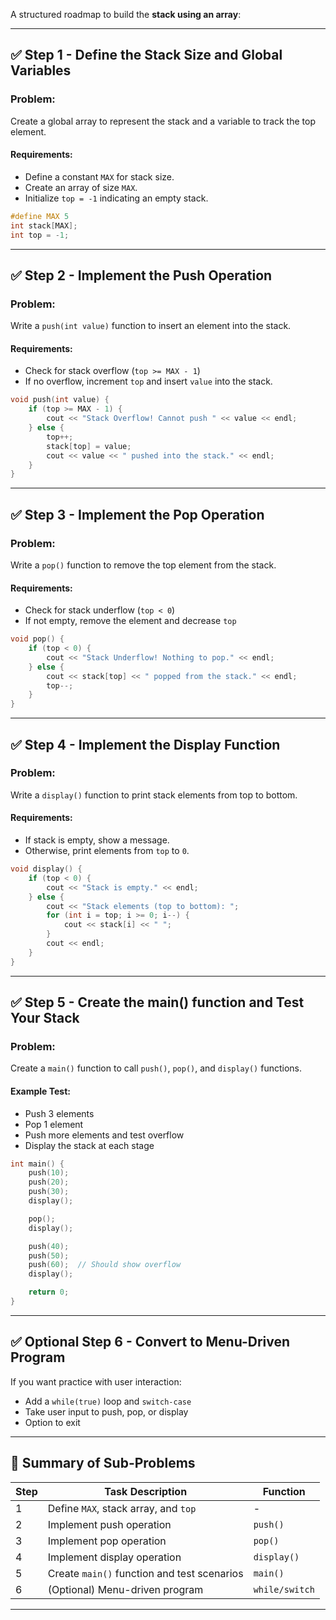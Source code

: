 A structured roadmap to build the **stack using an array**:

---

## ✅ **Step 1 - Define the Stack Size and Global Variables**
### Problem:
Create a global array to represent the stack and a variable to track the top element.

#### Requirements:
- Define a constant `MAX` for stack size.
- Create an array of size `MAX`.
- Initialize `top = -1` indicating an empty stack.

```cpp
#define MAX 5
int stack[MAX];
int top = -1;
```

---

## ✅ **Step 2 - Implement the Push Operation**
### Problem:
Write a `push(int value)` function to insert an element into the stack.

#### Requirements:
- Check for stack overflow (`top >= MAX - 1`)
- If no overflow, increment `top` and insert `value` into the stack.

```cpp
void push(int value) {
    if (top >= MAX - 1) {
        cout << "Stack Overflow! Cannot push " << value << endl;
    } else {
        top++;
        stack[top] = value;
        cout << value << " pushed into the stack." << endl;
    }
}
```

---

## ✅ **Step 3 - Implement the Pop Operation**
### Problem:
Write a `pop()` function to remove the top element from the stack.

#### Requirements:
- Check for stack underflow (`top < 0`)
- If not empty, remove the element and decrease `top`

```cpp
void pop() {
    if (top < 0) {
        cout << "Stack Underflow! Nothing to pop." << endl;
    } else {
        cout << stack[top] << " popped from the stack." << endl;
        top--;
    }
}
```

---

## ✅ **Step 4 - Implement the Display Function**
### Problem:
Write a `display()` function to print stack elements from top to bottom.

#### Requirements:
- If stack is empty, show a message.
- Otherwise, print elements from `top` to `0`.

```cpp
void display() {
    if (top < 0) {
        cout << "Stack is empty." << endl;
    } else {
        cout << "Stack elements (top to bottom): ";
        for (int i = top; i >= 0; i--) {
            cout << stack[i] << " ";
        }
        cout << endl;
    }
}
```

---

## ✅ **Step 5 - Create the main() function and Test Your Stack**
### Problem:
Create a `main()` function to call `push()`, `pop()`, and `display()` functions.

#### Example Test:
- Push 3 elements
- Pop 1 element
- Push more elements and test overflow
- Display the stack at each stage

```cpp
int main() {
    push(10);
    push(20);
    push(30);
    display();

    pop();
    display();

    push(40);
    push(50);
    push(60);  // Should show overflow
    display();

    return 0;
}
```

---

## ✅ **Optional Step 6 - Convert to Menu-Driven Program**
If you want practice with user interaction:
- Add a `while(true)` loop and `switch-case`
- Take user input to push, pop, or display
- Option to exit

---

## 📌 **Summary of Sub-Problems**
| Step | Task Description                           | Function      |
|-----|---------------------------------------------|--------------|
| 1   | Define `MAX`, stack array, and `top`        | -            |
| 2   | Implement push operation                    | `push()`     |
| 3   | Implement pop operation                     | `pop()`      |
| 4   | Implement display operation                 | `display()`  |
| 5   | Create `main()` function and test scenarios | `main()`     |
| 6   | (Optional) Menu-driven program               | `while/switch` |

---
